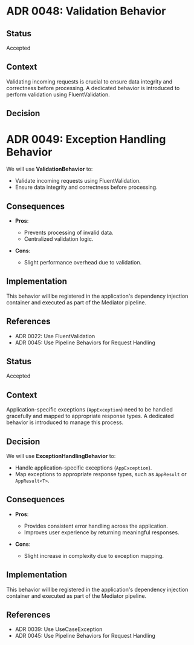 # ADR 0048: Validation Behavior

## Status
Accepted

## Context

Validating incoming requests is crucial to ensure data integrity and correctness before processing. A dedicated behavior is introduced to perform validation using FluentValidation.

## Decision
# ADR 0049: Exception Handling Behavior
We will use **ValidationBehavior** to:

- Validate incoming requests using FluentValidation.
- Ensure data integrity and correctness before processing.

## Consequences

- **Pros**:
  - Prevents processing of invalid data.
  - Centralized validation logic.

- **Cons**:
  - Slight performance overhead due to validation.

## Implementation

This behavior will be registered in the application's dependency injection container and executed as part of the Mediator pipeline.

## References
- ADR 0022: Use FluentValidation
- ADR 0045: Use Pipeline Behaviors for Request Handling

## Status
Accepted

## Context

Application-specific exceptions (`AppException`) need to be handled gracefully and mapped to appropriate response types. A dedicated behavior is introduced to manage this process.

## Decision

We will use **ExceptionHandlingBehavior** to:

- Handle application-specific exceptions (`AppException`).
- Map exceptions to appropriate response types, such as `AppResult` or `AppResult<T>`.

## Consequences

- **Pros**:
  - Provides consistent error handling across the application.
  - Improves user experience by returning meaningful responses.

- **Cons**:
  - Slight increase in complexity due to exception mapping.

## Implementation

This behavior will be registered in the application's dependency injection container and executed as part of the Mediator pipeline.

## References
- ADR 0039: Use UseCaseException
- ADR 0045: Use Pipeline Behaviors for Request Handling
